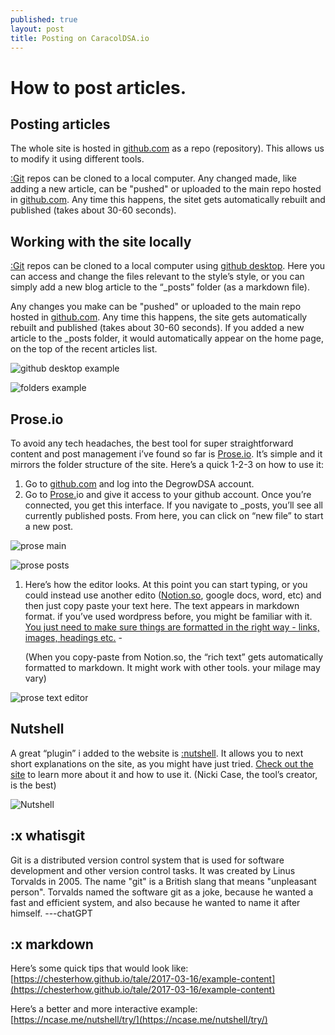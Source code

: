 ```yaml
---
published: true
layout: post
title: Posting on CaracolDSA.io
---
```

# How to post articles.

## Posting articles

The whole site is hosted in [github.com](notion://www.notion.so/github.com) as a repo (repository). This allows us to modify it using different tools.

[:Git](#whatisgit) repos can be cloned to a local computer. Any changed made, like adding a new article, can be "pushed" or uploaded to the main repo hosted in [github.com](http://github.com/). Any time this happens, the sitet gets automatically rebuilt and published (takes about 30-60 seconds).

## Working with the site locally

[:Git](notion://www.notion.so/How-to-post-articles-4ba68e7f69894dcdab40b4ddaf7d756b#whatisgit) repos can be cloned to a local computer using [github desktop](https://desktop.github.com/). Here you can access and change the files relevant to the style’s style, or you can simply add a new blog article to the “_posts” folder (as a markdown file). 

Any changes you make can be "pushed" or uploaded to the main repo hosted in [github.com](http://github.com/). Any time this happens, the site gets automatically rebuilt and published (takes about 30-60 seconds). If you added a new article to the _posts folder, it would automatically appear on the home page, on the top of the recent articles list. 

![github desktop example]({{site.baseurl}}/assets/media/githubdesktop.png)

![folders example]({{site.baseurl}}/assets/media/githubfolders.png)

## Prose.io

To avoid any tech headaches, the best tool for super straightforward content and post management i’ve found so far is [Prose.io](http://Prose.io). It’s simple and it mirrors the folder structure of the site. Here’s a quick 1-2-3 on how to use it:

1. Go to [github.com](http://github.com) and log into the DegrowDSA account.
2. Go to [Prose.](http://Prose.IO)io and give it access to your github account. Once you’re connected, you get this interface. If you navigate to _posts, you’ll see all currently published posts. From here, you can click on “new file” to start a new post. 

![prose main]({{site.baseurl}}/assets/media/prose1.png)

![prose posts]({{site.baseurl}}/assets/media/prose2.png)

1. Here’s how the editor looks. At this point you can start typing, or you could instead use another edito ([Notion.so](http://Notion.so), google docs, word, etc) and then just copy paste your text here. The text appears in markdown format. if you’ve used wordpress before, you might be familiar with it. [You just need to make sure things are formatted in the right way - links, images, headings etc.](#markdown) - 
    
    (When you copy-paste from Notion.so, the “rich text” gets automatically formatted to markdown. It might work with other tools. your milage may vary)
    

![prose text editor]({{site.baseurl}}/assets/media/prose3.png)

## Nutshell

A great “plugin” i added to the website is [:nutshell](https://ncase.me/nutshell/#WhatIsNutshell). It allows you to next short explanations on the  site, as you might have just tried. [Check out the site](https://ncase.me/nutshell) to learn more about it and how to use it. (Nicki Case, the tool’s creator, is the best)

![Nutshell]({{site.baseurl}}/assets/media/nutshell1.png)

## :x whatisgit

Git is a distributed version control system that is used for software development and other version control tasks. It was created by Linus Torvalds in 2005. The name "git" is a British slang that means "unpleasant person". Torvalds named the software git as a joke, because he wanted a fast and efficient system, and also because he wanted to name it after himself. ---chatGPT

## :x markdown

Here’s some quick tips that would look like: [https://chesterhow.github.io/tale/2017-03-16/example-content](https://chesterhow.github.io/tale/2017-03-16/example-content)

Here’s a better and more interactive example: [https://ncase.me/nutshell/try/](https://ncase.me/nutshell/try/)
